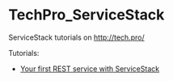TechPro_ServiceStack
====================

ServiceStack tutorials on http://tech.pro/

Tutorials:

*  [Your first REST service with ServiceStack][1]

  [1]: http://tech.pro/tutorial/1148/your-first-rest-service-with-servicestack "Your first REST service with ServiceStack"

